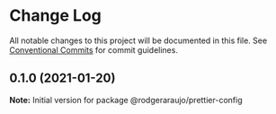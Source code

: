 # Change Log

All notable changes to this project will be documented in this file.
See [Conventional Commits](https://conventionalcommits.org) for commit guidelines.

## 0.1.0 (2021-01-20)

**Note:** Initial version for package @rodgeraraujo/prettier-config
